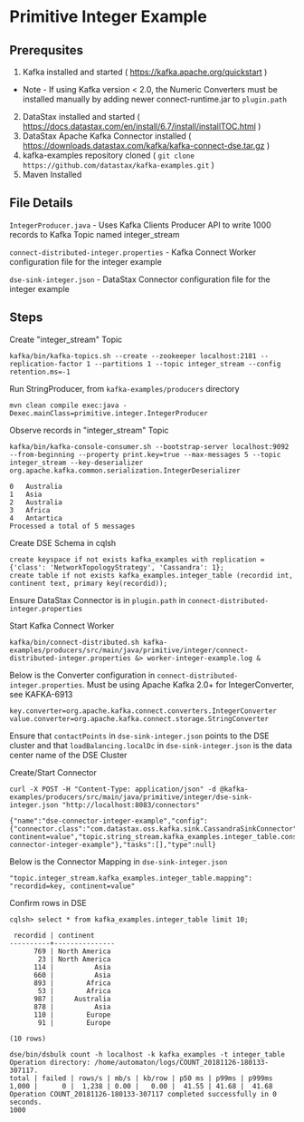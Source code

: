 # Primitive Integer Example

## Prerequsites
1. Kafka installed and started ( https://kafka.apache.org/quickstart )
- Note - If using Kafka version < 2.0, the Numeric Converters must be installed manually by adding newer connect-runtime.jar to `plugin.path`
2. DataStax installed and started ( https://docs.datastax.com/en/install/6.7/install/installTOC.html )
3. DataStax Apache Kafka Connector installed ( https://downloads.datastax.com/kafka/kafka-connect-dse.tar.gz )
4. kafka-examples repository cloned ( `git clone https://github.com/datastax/kafka-examples.git` )
5. Maven Installed

## File Details
`IntegerProducer.java` - Uses Kafka Clients Producer API to write 1000 records to Kafka Topic named integer_stream

`connect-distributed-integer.properties` - Kafka Connect Worker configuration file for the integer example

`dse-sink-integer.json` - DataStax Connector configuration file for the integer example

## Steps
Create "integer_stream" Topic
```
kafka/bin/kafka-topics.sh --create --zookeeper localhost:2181 --replication-factor 1 --partitions 1 --topic integer_stream --config retention.ms=-1
```

Run StringProducer, from `kafka-examples/producers` directory
```
mvn clean compile exec:java -Dexec.mainClass=primitive.integer.IntegerProducer
```

Observe records in "integer_stream" Topic
```
kafka/bin/kafka-console-consumer.sh --bootstrap-server localhost:9092 --from-beginning --property print.key=true --max-messages 5 --topic integer_stream --key-deserializer org.apache.kafka.common.serialization.IntegerDeserializer
```
```
0	Australia
1	Asia
2	Australia
3	Africa
4	Antartica
Processed a total of 5 messages
```

Create DSE Schema in cqlsh
```
create keyspace if not exists kafka_examples with replication = {'class': 'NetworkTopologyStrategy', 'Cassandra': 1};
create table if not exists kafka_examples.integer_table (recordid int, continent text, primary key(recordid));
```

Ensure DataStax Connector is in `plugin.path` in `connect-distributed-integer.properties`

Start Kafka Connect Worker
```
kafka/bin/connect-distributed.sh kafka-examples/producers/src/main/java/primitive/integer/connect-distributed-integer.properties &> worker-integer-example.log &
```

Below is the Converter configuration in `connect-distributed-integer.properties`. Must be using Apache Kafka 2.0+ for IntegerConverter, see KAFKA-6913
```
key.converter=org.apache.kafka.connect.converters.IntegerConverter
value.converter=org.apache.kafka.connect.storage.StringConverter
```

Ensure that `contactPoints` in `dse-sink-integer.json` points to the DSE cluster and that `loadBalancing.localDc` in `dse-sink-integer.json` is the data center name of the DSE Cluster


Create/Start Connector
```
curl -X POST -H "Content-Type: application/json" -d @kafka-examples/producers/src/main/java/primitive/integer/dse-sink-integer.json "http://localhost:8083/connectors"
```
```
{"name":"dse-connector-integer-example","config":{"connector.class":"com.datastax.oss.kafka.sink.CassandraSinkConnector","tasks.max":"1","topics":"string_stream","contactPoints":"127.0.0.1","loadBalancing.localDc":"Cassandra","topic.integer_stream.kafka_examples.integer_table.mapping":"recordid=key, continent=value","topic.string_stream.kafka_examples.integer_table.consistencyLevel":"LOCAL_QUORUM","name":"dse-connector-integer-example"},"tasks":[],"type":null}
```

Below is the Connector Mapping in `dse-sink-integer.json`
```
"topic.integer_stream.kafka_examples.integer_table.mapping": "recordid=key, continent=value"
```

Confirm rows in DSE
```
cqlsh> select * from kafka_examples.integer_table limit 10;

 recordid | continent
----------+---------------
      769 | North America
       23 | North America
      114 |          Asia
      660 |          Asia
      893 |        Africa
       53 |        Africa
      987 |     Australia
      878 |          Asia
      110 |        Europe
       91 |        Europe

(10 rows)

```
```
dse/bin/dsbulk count -h localhost -k kafka_examples -t integer_table
Operation directory: /home/automaton/logs/COUNT_20181126-180133-307117.
total | failed | rows/s | mb/s | kb/row | p50 ms | p99ms | p999ms
1,000 |      0 |  1,238 | 0.00 |   0.00 |  41.55 | 41.68 |  41.68
Operation COUNT_20181126-180133-307117 completed successfully in 0 seconds.
1000
```
